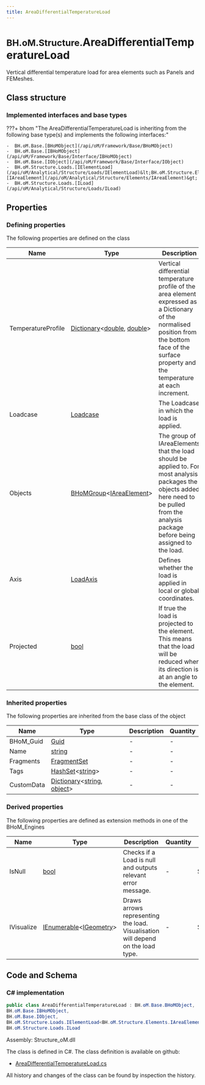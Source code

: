 ```yaml
---
title: AreaDifferentialTemperatureLoad
---
```


# <small>BH.oM.Structure.</small>**AreaDifferentialTemperatureLoad**

Vertical differential temperature load for area elements such as Panels and FEMeshes.

## Class structure

### Implemented interfaces and base types

???+ bhom "The AreaDifferentialTemperatureLoad is inheriting from the following base type(s) and implements the following interfaces:"

    -  BH.oM.Base.[BHoMObject](/api/oM/Framework/Base/BHoMObject)
    -  BH.oM.Base.[IBHoMObject](/api/oM/Framework/Base/Interface/IBHoMObject)
    -  BH.oM.Base.[IObject](/api/oM/Framework/Base/Interface/IObject)
    -  BH.oM.Structure.Loads.[IElementLoad](/api/oM/Analytical/Structure/Loads/IElementLoad)&lt;BH.oM.Structure.Elements.[IAreaElement](/api/oM/Analytical/Structure/Elements/IAreaElement)&gt;
    -  BH.oM.Structure.Loads.[ILoad](/api/oM/Analytical/Structure/Loads/ILoad)


## Properties



### Defining properties

The following properties are defined on the class

| Name             | Type             | Description      | Quantity         |
|------------------|------------------|------------------|------------------|
| TemperatureProfile | [Dictionary](https://learn.microsoft.com/en-us/dotnet/api/System.Collections.Generic.Dictionary-2?view=netstandard-2.0)&lt;[double](https://learn.microsoft.com/en-us/dotnet/api/System.Double?view=netstandard-2.0), [double](https://learn.microsoft.com/en-us/dotnet/api/System.Double?view=netstandard-2.0)&gt; | Vertical differential temperature profile of the area element expressed as a Dictionary of the normalised position from the bottom face of the surface property and the temperature at each increment. | [Temperature](/api/oM/Dimensional/Quantities/Attributes/Temperature) [K] |
| Loadcase | [Loadcase](/api/oM/Analytical/Structure/Loads/Loadcase) | The Loadcase in which the load is applied. | - |
| Objects | [BHoMGroup](/api/oM/Framework/Base/BHoMGroup)&lt;[IAreaElement](/api/oM/Analytical/Structure/Elements/IAreaElement)&gt; | The group of IAreaElements that the load should be applied to. For most analysis packages the objects added here need to be pulled from the analysis package before being assigned to the load. | - |
| Axis | [LoadAxis](/api/oM/Analytical/Structure/Loads/Enums/LoadAxis) | Defines whether the load is applied in local or global coordinates. | - |
| Projected | [bool](https://learn.microsoft.com/en-us/dotnet/api/System.Boolean?view=netstandard-2.0) | If true the load is projected to the element. This means that the load will be reduced when its direction is at an angle to the element. | - |


### Inherited properties
The following properties are inherited from the base class of the object

| Name             | Type             | Description      | Quantity         |
|------------------|------------------|------------------|------------------|
| BHoM_Guid | [Guid](https://learn.microsoft.com/en-us/dotnet/api/System.Guid?view=netstandard-2.0) | - | - |
| Name | [string](https://learn.microsoft.com/en-us/dotnet/api/System.String?view=netstandard-2.0) | - | - |
| Fragments | [FragmentSet](/api/oM/Framework/Base/FragmentSet) | - | - |
| Tags | [HashSet](https://learn.microsoft.com/en-us/dotnet/api/System.Collections.Generic.HashSet-1?view=netstandard-2.0)&lt;[string](https://learn.microsoft.com/en-us/dotnet/api/System.String?view=netstandard-2.0)&gt; | - | - |
| CustomData | [Dictionary](https://learn.microsoft.com/en-us/dotnet/api/System.Collections.Generic.Dictionary-2?view=netstandard-2.0)&lt;[string](https://learn.microsoft.com/en-us/dotnet/api/System.String?view=netstandard-2.0), [object](https://learn.microsoft.com/en-us/dotnet/api/System.Object?view=netstandard-2.0)&gt; | - | - |


### Derived properties

The following properties are defined as extension methods in one of the BHoM_Engines

| Name             | Type             | Description      | Quantity         | Engine           |
|------------------|------------------|------------------|------------------|------------------|
| IsNull | [bool](https://learn.microsoft.com/en-us/dotnet/api/System.Boolean?view=netstandard-2.0) | Checks if a Load is null and outputs relevant error message. | - | Structure_Engine |
| IVisualize | [IEnumerable](https://learn.microsoft.com/en-us/dotnet/api/System.Collections.Generic.IEnumerable-1?view=netstandard-2.0)&lt;[IGeometry](/api/oM/Dimensional/Geometry/Interface/IGeometry)&gt; | Draws arrows representing the load. Visualisation will depend on the load type. | - | Structure_Engine |


## Code and Schema

### C# implementation

``` C# title="C#"
public class AreaDifferentialTemperatureLoad : BH.oM.Base.BHoMObject,
BH.oM.Base.IBHoMObject,
BH.oM.Base.IObject,
BH.oM.Structure.Loads.IElementLoad<BH.oM.Structure.Elements.IAreaElement>,
BH.oM.Structure.Loads.ILoad
```

Assembly: Structure_oM.dll

The class is defined in C#. The class definition is available on github:

- [AreaDifferentialTemperatureLoad.cs](https://github.com/BHoM/BHoM/blob/develop/Structure_oM/Loads\AreaDifferentialTemperatureLoad.cs)

All history and changes of the class can be found by inspection the history.
